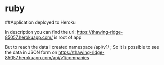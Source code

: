# ruby
##Application deployed to Heroku

In description you can find the url: https://thawing-ridge-85057.herokuapp.com/ is root of app

But to reach the data I created namespace /api/v1/ ; So it is possible to see the data in JSON form on https://thawing-ridge-85057.herokuapp.com/api/v1/companies
